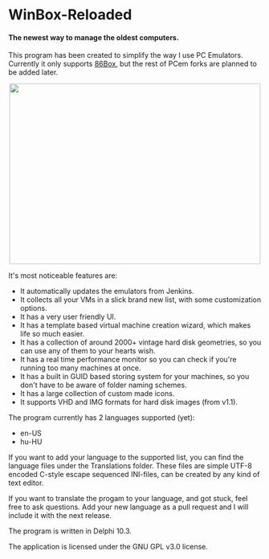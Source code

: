 # WinBox-Reloaded
#### The newest way to manage the oldest computers.

This program has been created to simplify the way I use PC Emulators.
Currently it only supports [86Box](https://github.com/86Box/86Box), but the rest of PCem forks are planned to be added later.

<p align="center"><img src="https://raw.githubusercontent.com/laciba96/WinBox-Reloaded/main/Screenshot.PNG" width="500" height="360"></img></p>

It's most noticeable features are:
- It automatically updates the emulators from Jenkins.
- It collects all your VMs in a slick brand new list, with some customization options.
- It has a very user friendly UI.
- It has a template based virtual machine creation wizard, which makes life so much easier.
- It has a collection of around 2000+ vintage hard disk geometries, so you can use any of them to your hearts wish.
- It has a real time performance monitor so you can check if you're running too many machines at once.
- It has a built in GUID based storing system for your machines, so you don't have to be aware of folder naming schemes.
- It has a large collection of custom made icons.
- It supports VHD and IMG formats for hard disk images (from v1.1).

The program currently has 2 languages supported (yet):
- en-US
- hu-HU

If you want to add your language to the supported list, you can find the language files under the Translations folder.
These files are simple UTF-8 encoded C-style escape sequenced INI-files, can be created by any kind of text editor. 

If you want to translate the progam to your language, and got stuck, feel free to ask questions.
Add your new language as a pull request and I will include it with the next release.

The program is written in Delphi 10.3.

The application is licensed under the GNU GPL v3.0 license.
